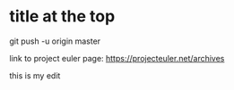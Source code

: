 title at the top
===
git push -u origin master

link to project euler page: https://projecteuler.net/archives

this is my edit
